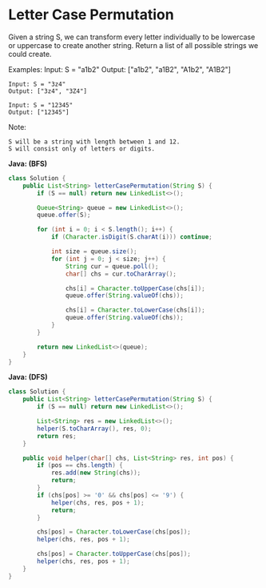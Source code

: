 # Letter Case Permutation

Given a string S, we can transform every letter individually to be lowercase or uppercase to create another string.  Return a list of all possible strings we could create.

Examples:
    Input: S = "a1b2"
    Output: ["a1b2", "a1B2", "A1b2", "A1B2"]

    Input: S = "3z4"
    Output: ["3z4", "3Z4"]

    Input: S = "12345"
    Output: ["12345"]

Note:

    S will be a string with length between 1 and 12.
    S will consist only of letters or digits.

**Java: (BFS)**
```java
class Solution {
    public List<String> letterCasePermutation(String S) {
        if (S == null) return new LinkedList<>();

        Queue<String> queue = new LinkedList<>();
        queue.offer(S);

        for (int i = 0; i < S.length(); i++) {
            if (Character.isDigit(S.charAt(i))) continue;

            int size = queue.size();
            for (int j = 0; j < size; j++) {
                String cur = queue.poll();
                char[] chs = cur.toCharArray();

                chs[i] = Character.toUpperCase(chs[i]);
                queue.offer(String.valueOf(chs));

                chs[i] = Character.toLowerCase(chs[i]);
                queue.offer(String.valueOf(chs));
            }
        }

        return new LinkedList<>(queue);
    }
}
```

**Java: (DFS)**
```java
class Solution {
    public List<String> letterCasePermutation(String S) {
        if (S == null) return new LinkedList<>();

        List<String> res = new LinkedList<>();
        helper(S.toCharArray(), res, 0);
        return res;
    }

    public void helper(char[] chs, List<String> res, int pos) {
        if (pos == chs.length) {
            res.add(new String(chs));
            return;
        }
        if (chs[pos] >= '0' && chs[pos] <= '9') {
            helper(chs, res, pos + 1);
            return;
        }

        chs[pos] = Character.toLowerCase(chs[pos]);
        helper(chs, res, pos + 1);

        chs[pos] = Character.toUpperCase(chs[pos]);
        helper(chs, res, pos + 1);
    }
}
```